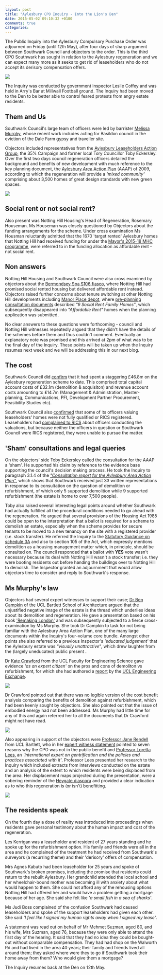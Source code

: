 ```yaml
---
layout: post
title: "Aylesbury CPO Inquiry - Into the Lion's Den"
date: 2015-05-02 09:10:32 +0100
comments: true
categories: 
---
```

The Public Inquiry into the Aylesbury Compulsory Purchase Order was adjourned on Friday (until 12th May), after four days of sharp argument between Southwark Council and objectors to the order. This is the third CPO Southwark has sought in relation to the Aylesbury regeneration and we can expect many more as it seeks to get rid of leaseholders who do not accept its derisory compensation offers.

![](https://pbs.twimg.com/media/CDsUkrnW0AEP5X-.jpg)

The Inquiry was conducted by government Inspector Leslie Coffey and was held in Arry's Bar at Millwall Football ground. The Inquiry had been moved to the Den to be better able to control feared protests from angry estate residents.

## Them and Us
Southwark Council's large team of officers were led by barrister [Melissa Murphy](http://www.chambersandpartners.com/uk-bar/person/224510/melissa-murphy), whose recent work includes acting for Basildon council in the eviction of the Dale Farm gypsy and traveller site. 

Objectors included representatives from the [Aylesbury Leaseholders Action Group](https://halag.wordpress.com/), the 35% Campaign and former local Tory Councillor Toby Eckersley. 
Over the first two days council regeneration officers detailed the background and benefits of new development with much reference to the key planning document, the [Aylesbury Area Action Plan](http://www.southwark.gov.uk/info/200211/area_action_plans/1327/aylesbury_area_action_plan) (AAAP) of 2009, according to which the regeneration will provide a _'mixed community'_ comprising about 3,500 homes of great design standards with new green spaces.

![](http://www.peoplesrepublicofsouthwark.co.uk/images/stories/news/2804201502.jpg)

## Social rent or not social rent?
Also present was Notting Hill Housing's Head of Regeneration, Rosemary Houseman. Ms Houseman was closely questioned by Objectors about the funding arrangements for the scheme. Under cross examination Ms Housman reluctantly admitted that the 1670 'target rented' Aylesbury homes that Notting Hill had received funding for under the [Mayor's 2015-18 MHC programme](https://www.london.gov.uk/priorities/housing-land/increasing-housing-supply/mayor-housing-covenant-2015-2018), were referred to in the funding allocation as affordable rent - not social rent.

## Non answers
Notting Hill Housing and Southwark Council were also cross examined by objectors about the [Bermondsey Spa S106 fiasco](http://crappistmartin.github.io/blog/2015/03/18/stand-up-for-more-social-housing/), where Notting Hill had promised social rented housing but delivered affordable rent instead. Objectors raised further concerns about tenure switching at other Notting Hill developments including [Manor Place depot](http://manorplacedepot.co.uk), where [pre-planning consultation documents](http://www.manorplacedepot.co.uk/Manor-Place-Exhibition-Banners.pdf) described _"9 Social Rent Family Homes"_, which subsequently disappeared into _"Affordable Rent"_ homes when the planning application was submitted.

No clear answers to these questions were forthcoming - council and Notting Hill witnesses repeatedly argued that they didn't have the details of the schemes before them and thus couldn't comment. Eventually an explanatory note was promised and this arrived at 2pm of what was to be the final day of the Inquiry. These points will be taken up when the Inquiry resumes next week and we will be addressing this in our next blog.

## The cost
Southwark Council did [confirm](http://crappistmartin.github.io/images/Email14April2015_KReed.pdf) that it had spent a staggering £46.8m on the Aylesbury regeneration scheme to date. This comprised total capital account costs of £32.1m (demolition & acquisiton) and revenue account costs amounting to £14.7m (Management & Administration, Master-planning, Communications, PFI, Development Partner Procurement, Feasibility Studies etc).

Southwark Council also [confirmed](http://crappistmartin.github.io/images/PMcGreal_Email28April2015.pdf) that some of its officers valuing leaseholders' homes were not fully qualified or RICS registered. Leaseholders had [complained to RICS](http://crappistmartin.github.io/images/ALAG_RICS.pdf) about officers conducting the valuations, but because neither the officers in question or Southwark Council were RICS registered, they were unable to pursue the matter.

## 'Sham' consultations and legal queries
On the objectors' side Toby Eckersley called the consultation for the AAAP a 'sham'. He supported his claim by reference to the evidence base supporting the council's decision making process. He took the Inquiry to paragraph 3.1.4 of the [_"Consultation report for the Aylesbury Area Action Plan"_](http://www.southwark.gov.uk/download/downloads/id/2938/consultation_report_main_report-appendix_6), which shows that Southwark received just 33 written representations in response to its consultation on the question of demolition or refurbishment, of which only 5 supported demolition while 9 supported refurbishment (the estate is home to over 7,500 people).

Toby also raised several interesting legal points around whether Southwark had actually fulfilled all the procedural conditions needed to go ahead with the regeneration. He argued that several provisions of the Housing Act 1985 could be open to the interpretation that a ballot is required for a scheme to demolish an estate, especially when the scheme provides for secure tenants to be moved to a new tenancy on the site with a registered provider (i.e. stock transfer). He referred the Inquiry to the [Statutory Guidance on schedule 3A](https://www.gov.uk/government/uploads/system/uploads/attachment_data/file/8289/1293538.pdf) and also to section 105 of the Act, which expressly mentions demolition as a housing management matter which, in principle, should be consulted on. The council responded that a ballot with __YES__ vote wasn't necessary because its deal with Notting Hill wasn't a stock transfer; i.e. they were booting residents out before handing the buildings over to Notting Hill to demolish. The Inspector granted an adjournment that would allow objectors time to consider and reply to Southwark's response.  

## Ms Murphy's law
Objectors had several expert witnesses to support their case; [Dr Ben Campkin](https://iris.ucl.ac.uk/iris/browse/profile?upi=BJCAM61) of the UCL Bartlett School of Architecture argued that the unjustified negative image of the estate is the thread which underlies ideas about its demolition and regeneration. He gave a presentation based on his book ['Remaking London'](https://www.bartlett.ucl.ac.uk/architecture/events/remaking-london-event) and was subsequently subjected to a fierce cross-examination by Ms Murphy. She took Dr Campkin to task for not being familiar with the Aylesbury Area Action Plan, one of the many large documents within the Inquiry's four-volume core bundle. Amongst other points she also referred to a previous Inspector's _'educated judgement'_ that the Aylesbury estate was _"visually unattractive"_, which drew laughter from the (largely uneducated) public present .

Dr [Kate Crawford](http://iris.ucl.ac.uk/iris/browse/profile?upi=CACRA07) from the UCL Faculty for Engineering Science gave evidence _'as an expert citizen'_ on the pros and cons of demoliton vs refurbishment, for which she had authored a [report](http://www.engineering.ucl.ac.uk/engineering-exchange/files/2014/10/Report-Refurbishment-Demolition-Social-Housing.pdf) by the [UCL Engineering Exchange](http://www.engineering.ucl.ac.uk/). 

![](http://crappistmartin.github.io/images/Conisbee_Nov2004Figures.png)

Dr Crawford pointed out that there was no legible version of the cost benefit analysis comparing the benefits of demolition against refurbishment, which had been keenly sought by objectiors. She also pointed out that the issue of embodied energy had not been addressed. Ms Murphy had little time for any of this and again referred her to all the documents that Dr Crawford might not have read.

![](http://www.peoplesrepublicofsouthwark.co.uk/images/stories/0205201502.jpg)

Also appearing in support of the objectors were [Professor Jane Rendell](https://iris.ucl.ac.uk/iris/browse/profile?upi=JREND85) from UCL Bartlett, who in her [expert witness statement](/images/SummaryProfRendell.pdf) pointed to seven reasons why the CPO was not in the public benefit and [Professor Loretta Lees](http://www2.le.ac.uk/departments/geography/people/professor-loretta-lees-1), an _'international expert on gentrification and the policies and practices associated with it'_. Professor Lees presented her research to the Inquiry which included extracts from interviews conducted on the estate and an analysis of the extent to which residents were being displaced from the area. Her displacement maps projected during the presentation, were a sobering reminder of the [Heygate diaspora](http://crappistmartin.github.io/blog/2013/06/08/the-heygate-diaspora/) and provided a clear indication as to who this regeneration is (or isn't) benefitting. 

![](http://crappistmartin.github.io/images/lorettalees_aylesburydisplacement.png)

## The residents speak
On the fourth day a dose of reality was introduced into proceedings when residents gave personal testimony about the human impact and cost of the regeneration.

Les Kerrigan was a leaseholder and resident of 27 years standing and he spoke up for the refurbishment option. His family and friends were all in the area and he complained of the treatment he had received from Southwark's surveyors (a recurring theme) and their 'derisory' offers of compensation.

Mrs Agnes Kabuto had been leaseholder for 25 years and spoke of Southwark's broken promises, including the promise that residents could return to the rebuilt Aylesbury.  Her grandchild attended the local school and her wheelchair-bound mother was becoming ill with anxiety about what would happen to them.  She could not afford any of the rehousing options Notting Hill had offered her and would have a problem getting a mortgage because of her age. She said she felt like _'a small fish in a sea of sharks'_.

Ms Judi Boss complained of the confusion Southwark had caused leaseholders and spoke of the support leaseholders had given each other.  She said _'I feel like I signed my human rights away when I signed my lease'_.

A statement was read out on behalf of Mr Mehmet Suzman, aged 80, and his wife, Mrs Suzman, aged 76, because they were only able to attend the first day of the hearing. It said that they had no idea they could be bought-out without comparable compensation. They had had shop on the Walworth Rd and had lived in the area 40 years; their family and friends lived all around them; they asked where were they to go if Southwark took their home away from them? Who would give them a mortgage?


The Inquiry resumes back at the Den on 12th May.
